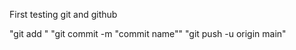 First testing git and github



"git add <file>"
"git commit -m "commit name""
"git push -u origin main"